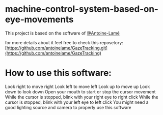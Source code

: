# machine-control-system-based-on-eye-movements
This project is based on the software of [@Antoine-Lamé](https://github.com/antoinelame)

for more details about it feel free to check this reposetory:
[https://github.com/antoinelame/GazeTracking.git](https://github.com/antoinelame/GazeTracking)

# How to use this software:

Look right to move right
Look left to move left
Look up to move up
Look down to look down
Open your mouth to start or stop the cursor movement
While the cursor is stopped, blink with your right eye to right click
While the cursor is stopped, blink with your left eye to left click
You might need a good lighting source and camera to properly use this software
